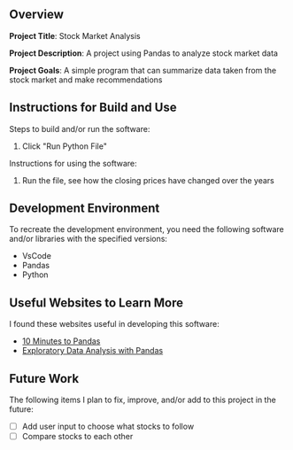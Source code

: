 ## Overview

**Project Title**: Stock Market Analysis

**Project Description**: A project using Pandas to analyze stock market data

**Project Goals**: A simple program that can summarize data taken from the stock market and make recommendations

## Instructions for Build and Use

Steps to build and/or run the software:

1. Click "Run Python File"

Instructions for using the software:

1. Run the file, see how the closing prices have changed over the years

## Development Environment 

To recreate the development environment, you need the following software and/or libraries with the specified versions:

* VsCode
* Pandas
* Python

## Useful Websites to Learn More

I found these websites useful in developing this software:

* [10 Minutes to Pandas](https://pandas.pydata.org/docs/user_guide/10min.html#min)
* [Exploratory Data Analysis with Pandas](https://www.kaggle.com/code/kashnitsky/topic-1-exploratory-data-analysis-with-pandas)

## Future Work

The following items I plan to fix, improve, and/or add to this project in the future:

* [ ] Add user input to choose what stocks to follow
* [ ] Compare stocks to each other